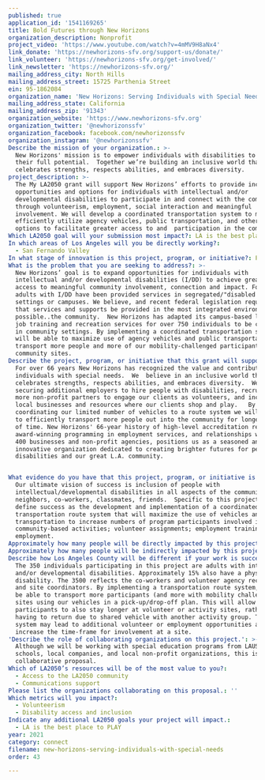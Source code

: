 ```yaml
---
published: true
application_id: '1541169265'
title: Bold Futures through New Horizons
organization_description: Nonprofit
project_video: 'https://www.youtube.com/watch?v=4mMV9H8aNx4'
link_donate: 'https://newhorizons-sfv.org/support-us/donate/'
link_volunteer: 'https://newhorizons-sfv.org/get-involved/'
link_newsletter: 'https://newhorizons-sfv.org/'
mailing_address_city: North Hills
mailing_address_street: 15725 Parthenia Street
ein: 95-1862084
organization_name: 'New Horizons: Serving Individuals with Special Needs'
mailing_address_state: California
mailing_address_zip: '91343'
organization_website: 'https://www.newhorizons-sfv.org'
organization_twitter: '@newhorizonssfv'
organization_facebook: facebook.com/newhorizonssfv
organization_instagram: '@newhorizonssfv'
Describe the mission of your organization.: >-
  New Horizons' mission is to empower individuals with disabilities to reach
  their full potential.  Together we’re building an inclusive world that
  celebrates strengths, respects abilities, and embraces diversity.
project_description: >-
  The My LA2050 grant will support New Horizons’ efforts to provide increased
  opportunities and options for individuals with intellectual and/or
  developmental disabilities to participate in and connect with the community,
  through volunteerism, employment, social interaction and meaningful
  involvement. We will develop a coordinated transportation system to more
  efficiently utilize agency vehicles, public transportation, and other mobility
  options to facilitate greater access to and  participation in the community. 
Which LA2050 goal will your submission most impact?: LA is the best place to CONNECT
In which areas of Los Angeles will you be directly working?:
  - San Fernando Valley
In what stage of innovation is this project, program, or initiative?: Pilot project or new program (testing or implementing a new idea)
What is the problem that you are seeking to address?: >-
  New Horizons’ goal is to expand opportunities for individuals with
  intellectual and/or developmental disabilities (I/DD) to achieve greater
  access to meaningful community involvement, connection and impact. For years,
  adults with I/DD have been provided services in segregated/"disabled only"
  settings or campuses. We believe, and recent federal legislation requires,
  that services and supports be provided in the most integrated environment
  possible..the community.  New Horizons has adapted its campus-based learning,
  job training and recreation services for over 750 individuals to be conducted
  in community settings. By implementing a coordinated transportation system, we
  will be able to maximize use of agency vehicles and public transportation to
  transport more people and more of our mobility-challenged participants, to
  community sites.
Describe the project, program, or initiative that this grant will support to address the problem identified.: >+
  For over 66 years New Horizons has recognized the value and contributions of
  individuals with special needs.  We  believe in an inclusive world that
  celebrates strengths, respects abilities, and embraces diversity.  We are
  securing additional employers to hire people with disabilities, recruiting
  more non-profit partners to engage our clients as volunteers, and increasing
  local businesses and resources where our clients shop and play.   By
  coordinating our limited number of vehicles to a route system we will be able
  to efficiently transport more people out into the community for longer periods
  of time. New Horizons' 66-year history of high-level accreditation reviews,
  award-winning programming in employment services, and relationships with over
  400 businesses and non-profit agencies, positions us as a seasoned and
  innovative organization dedicated to creating brighter futures for people with
  disabilities and our great L.A. community. 


What evidence do you have that this project, program, or initiative is or will be successful, and how will you define and measure success?: >-
  Our ultimate vision of success is inclusion of people with
  intellectual/developmental disabilities in all aspects of the community...as 
  neighbors, co-workers, classmates, friends.  Specific to this project, we will
  define success as the development and implementation of a coordinated
  transportation route system that will maximize the use of vehicles and public
  transportation to increase numbers of program participants involved in:
  community-based activities; volunteer assignments; employment training;
  employment. 
Approximately how many people will be directly impacted by this project, program, or initiative?: '350'
Approximately how many people will be indirectly impacted by this project, program, or initiative?: '3500'
Describe how Los Angeles County will be different if your work is successful.: >-
  The 350 individuals participating in this project are adults with intellectual
  and/or developmental disabilities. Approximately 15% also have a physical
  disability. The 3500 reflects the co-workers and volunteer agency recipients
  and site coordinators. By implementing a transportation route system, we will
  be able to transport more participants (and more with mobility challenges) to
  sites using our vehicles in a pick-up/drop-off plan. This will allow
  participants to also stay longer at volunteer or activity sites, rather than
  having to return due to shared vehicle with another activity group. This
  system may lead to additional volunteer or employment opportunities as it will
  increase the time-frame for involvement at a site.
'Describe the role of collaborating organizations on this project.': >-
  Although we will be working with special education programs from LAUSD
  schools, local companies, and local non-profit organizations, this is not a
  collaborative proposal.
Which of LA2050’s resources will be of the most value to you?:
  - Access to the LA2050 community
  - Communications support
Please list the organizations collaborating on this proposal.: ''
Which metrics will you impact?:
  - Volunteerism
  - Disability access and inclusion
Indicate any additional LA2050 goals your project will impact.:
  - LA is the best place to PLAY
year: 2021
category: connect
filename: new-horizons-serving-individuals-with-special-needs
order: 43

---
```

